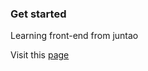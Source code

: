 ### Get started

Learning front-end from juntao

Visit this [page](http://liul85.github.io/3-web-designs-in-3-weeks/)